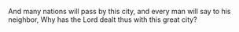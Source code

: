 And many nations will pass by this city, and every man will say to his neighbor, Why has the Lord dealt thus with this great city?
